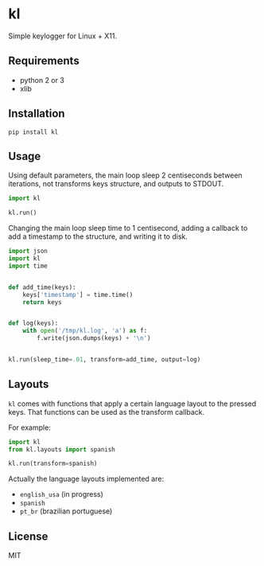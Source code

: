 # kl

Simple keylogger for Linux + X11.

## Requirements

- python 2 or 3
- xlib

## Installation

    pip install kl

## Usage

Using default parameters, the main loop sleep 2 centiseconds between
iterations, not transforms keys structure, and outputs to STDOUT.

```python
import kl

kl.run()
```

Changing the main loop sleep time to 1 centisecond, adding a callback to add a
timestamp to the structure, and writing it to disk.

```python
import json
import kl
import time


def add_time(keys):
    keys['timestamp'] = time.time()
    return keys


def log(keys):
    with open('/tmp/kl.log', 'a') as f:
        f.write(json.dumps(keys) + '\n')


kl.run(sleep_time=.01, transform=add_time, output=log)
```

## Layouts

`kl` comes with functions that apply a certain language layout to the pressed
keys. That functions can be used as the transform callback.

For example:

```python
import kl
from kl.layouts import spanish

kl.run(transform=spanish)
```

Actually the language layouts implemented are:

- `english_usa` (in progress)
- `spanish`
- `pt_br` (brazilian portuguese)

## License

MIT
